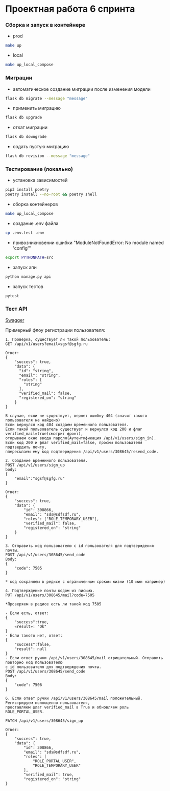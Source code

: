 # Проектная работа 6 спринта

###  Сборка и запуск в контейнере
- prod
```bash
make up
```
- local
```bash
make up_local_compose
```

### Миграции
- автоматическое создание миграции после изменения модели
```bash
flask db migrate --message "message"
```
- применить миграцию
```bash
flask db upgrade
```
- откат миграции
```bash
flask db downgrade
```
- содать пустую миграцию
```bash
flask db revision --message "message"
```

### Тестирование (локально)
- установка зависимостей
```bash
pip3 install poetry
poetry install --no-root && poetry shell
```
- сборка контейнеров
```bash
make up_local_compose
```
- создание .env файла
```bash
cp .env.test .env
```
- привозникновении ошибки "ModuleNotFoundError: No module named 'config'"
```bash
export PYTHONPATH=src
```
- запуск апи
```bash
python manage.py api
```
- запуск тестов
```bash
pytest
```

###  Тест API
[Swagger](http://127.0.0.1:5000/api/swagger)

Примерный флоу регистрации пользователя:
```
1. Проверка, существует ли такой пользователь:
GET /api/v1/users?email=sgsf@sgfg.ru

Ответ:
{
    "success": true,
    "data": {
      "id": "string",
      "email": "string",
      "roles": [
        "string"
      ],
      "verified_mail": false,
      "registered_on": "string"
    }
}

В случае, если не существует, вернет ошибку 404 (значит такого пользователя не найдено)
Если вернулся код 404 создаем временного пользователя.
Если такой пользователь существует и вернулся код 200 и флаг verified_mail=true(смотрит фронт), 
открываем окно ввода пароля(Аутентификация /api/v1/users/sign_in). 
Если код 200 и флаг verified_mail=false, просим пользователя подтвердить почту, 
ппересылаем ему код подтверждения /api/v1/users/308645/resend_code.

2. Создание временного пользователя.
POST /api/v1/users/sign_up
body:
{
    "email":"sgsf@sgfg.ru"
}

Ответ:
{
    "success": true,
    "data": {
        "id": 308866,
        "email": "sds@sdfsdf.ru",
        "roles": ["ROLE_TEMPORARY_USER"],
        "verified_mail": false,
        "registered_on": "string"
    }
}

3. Отправить код пользователю с id пользователя для подтверждения почты.
POST /api/v1/users/308645/send_code
Body:
{
	"code": 7505
}

* код сохраняем в редисе с ограниченным сроком жизни (10 мин например)

4. Подтверждение почты кодом из письма.
PUT /api/v1/users/308645/mail?code=7505

*Проверяем в редисе есть ли такой код 7505

- Если есть, ответ:
{
    "success":true,
    «result»: "Ok"
}
- Если такого нет, ответ:
{
    "success":false,
    "result": null
}
- Если ответ ручки /api/v1/users/308645/mail отрицательный. Отправить повторно код пользователю 
с id пользователя для подтверждения почты.
POST /api/v1/users/308645/send_code
Body:
{
	"code": 7506
}

6. Если ответ ручки /api/v1/users/308645/mail положительный. Регистрируем полноценно пользователя, 
проставляем флаг verified_mail в True и обновляем роль ROLE_PORTAL_USER.

PATCH /api/v1/users/308645/sign_up

Ответ:
{
    "success": true,
    "data": {
        "id": 308866,
        "email": "sds@sdfsdf.ru",
        "roles": [
            "ROLE_PORTAL_USER",
            "ROLE_TEMPORARY_USER"
        ],
        "verified_mail": true,
        "registered_on": "string"
}
```
